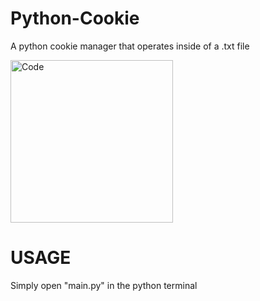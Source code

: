 # Python-Cookie
A python cookie manager that operates inside of a .txt file

<img width="260" alt="Code" src="https://github.com/SimpleOfficeTools/Python-Cookie/assets/105302631/a7b2b9d5-0dcb-4afb-81c9-734fd66aefb5">

# USAGE

Simply open "main.py" in the python terminal
